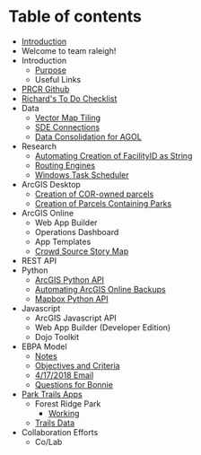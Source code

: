 # Table of contents

* [Introduction](README.md)
* Welcome to team raleigh!
* Introduction
  * [Purpose](introduction/purpose.md)
  * Useful Links
* [PRCR Github](prcr-github.md)
* [Richard's To Do Checklist](richards-to-do-checklist.md)
* Data
  * [Vector Map Tiling](data/vector-map-tiling.md)
  * [SDE Connections](data/sde-connections.md)
  * [Data Consolidation for AGOL](data/data-consolidation-for-agol.md)
* Research
  * [Automating Creation of FacilityID as String](research/automating-creation-of-facilityid-as-string.md)
  * [Routing Engines](research/routing-engines.md)
  * [Windows Task Scheduler](research/windows-task-scheduler.md)
* ArcGIS Desktop
  * [Creation of COR-owned parcels](arcgis-desktop/creation-of-cor-owned-parcels.md)
  * [Creation of Parcels Containing Parks](arcgis-desktop/creation-of-parcels-containing-parks.md)
* ArcGIS Online
  * Web App Builder
  * Operations Dashboard
  * App Templates
  * [Crowd Source Story Map](arcgis-online/crowd-source-story-map.md)
* REST API
* Python
  * [ArcGIS Python API](python/arcgis-python-api.md)
  * [Automating ArcGIS Online Backups](python/automating-arcgis-online-backups.md)
  * [Mapbox Python API](python/mapbox-python-api.md)
* Javascript
  * ArcGIS Javascript API
  * Web App Builder \(Developer Edition\)
  * Dojo Toolkit
* EBPA Model
  * [Notes](ebpa-model/notes.md)
  * [Objectives and Criteria](ebpa-model/objectives-and-criteria.md)
  * [4/17/2018 Email](ebpa-model/4-17-2018-email.md)
  * [Questions for Bonnie](ebpa-model/questions-for-bonnie.md)
* [Park Trails Apps](park-trails-apps/README.md)
  * Forest Ridge Park
    * [Working](park-trails-apps/forest-ridge-park/working.md)
  * [Trails Data](park-trails-apps/trails-data.md)
* Collaboration Efforts
  * Co/Lab

